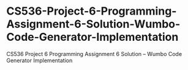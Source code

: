 # CS536-Project-6-Programming-Assignment-6-Solution-Wumbo-Code-Generator-Implementation
CS536 Project 6 Programming Assignment 6 Solution – Wumbo Code Generator Implementation
